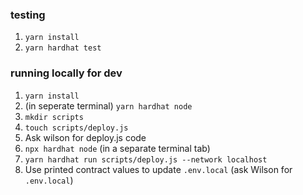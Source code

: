 ### testing
1. `yarn install`
2. `yarn hardhat test`

### running locally for dev
1. `yarn install`
2. (in seperate terminal) `yarn hardhat node`
3. `mkdir scripts`
4. `touch scripts/deploy.js`
5. Ask wilson for deploy.js code
6. `npx hardhat node` (in a separate terminal tab)
7. `yarn hardhat run scripts/deploy.js --network localhost`
8. Use printed contract values to update `.env.local` (ask Wilson for `.env.local`)

